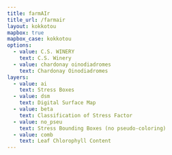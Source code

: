 ```yaml
---
title: farmAIr
title_url: /farmair
layout: kokkotou
mapbox: true
mapbox_case: kokkotou
options:
  - value: C.S. WINERY
    text: C.S. Winery
  - value: chardonay oinodiadromes
    text: Chardonay Oinodiadromes
layers:
  - value: ai
    text: Stress Boxes
  - value: dsm
    text: Digital Surface Map
  - value: beta
    text: Classification of Stress Factor
  - value: no_pseu
    text: Stress Bounding Boxes (no pseudo-coloring)
  - value: comb
    text: Leaf Chlorophyll Content
---
```

